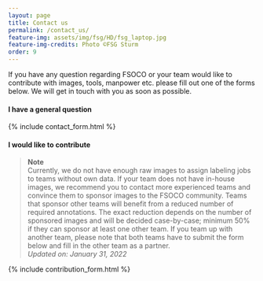 ```yaml
---
layout: page
title: Contact us
permalink: /contact_us/
feature-img: assets/img/fsg/HD/fsg_laptop.jpg
feature-img-credits: Photo ©FSG Sturm
order: 9
---
```


If you have any question regarding FSOCO or your team would like to contribute with images, tools, manpower etc. please fill out one of the forms below.
We will get in touch with you as soon as possible. 

#### I have a general question
{% include contact_form.html %}

#### I would like to contribute

> **Note**
> <br>
> Currently, we do not have enough raw images to assign labeling jobs to teams without own data.
> If your team does not have in-house images, we recommend you to contact more experienced teams and convince them to sponsor images to the FSOCO community.
> Teams that sponsor other teams will benefit from a reduced number of required annotations.
> The exact reduction depends on the number of sponsored images and will be decided case-by-case; minimum 50% if they can sponsor at least one other team. 
> If you team up with another team, please note that both teams have to submit the form below and fill in the other team as a partner.
> <br>
> *Updated on: January 31, 2022*

{% include contribution_form.html %}

